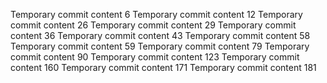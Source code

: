 Temporary commit content 6
Temporary commit content 12
Temporary commit content 26
Temporary commit content 29
Temporary commit content 36
Temporary commit content 43
Temporary commit content 58
Temporary commit content 59
Temporary commit content 79
Temporary commit content 90
Temporary commit content 123
Temporary commit content 160
Temporary commit content 171
Temporary commit content 181
